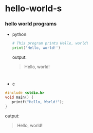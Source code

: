 # hello-world-s

### hello world programs

- python 
 
  ```python
  # This program prints Hello, world!
  print('Hello, world!')
  ```
  output:
  > Hello, world!
  
  #

- c

```c
#include <stdio.h>
void main() {
   printf("Hello, World!");
}
```
output:
> Hello, world!
